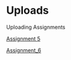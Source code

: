 # Uploads
Uploading Assignments

[Assignment 5](Assignment-5.html)

[Assignment_6](Assignment-6.html)
